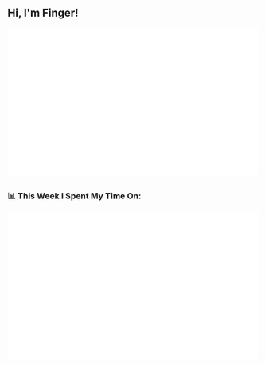 <h2> Hi, I'm Finger!</h2>

<img align="right" src="https://raw.githubusercontent.com/spianmo/github-stats/master/generated/overview.svg#gh-light-mode-only">

<!-- <img align="right" height="160em" src="https://github-readme-stats-eight-theta.vercel.app/api/top-langs/?username=spianmo&layout=compact&langs_count=8&theme=algolia"/>	 -->
	
```go
package main

type Me struct {
	Name   string
	Job    string
	Code   string
	Skills string
}

func main() {
	me := &Me{
		Name:   "Finger",
		Job:    "Client-side Engineer",
		Code:   "Java, Kotlin, C#, Rust and C++ and Others",
		Skills: "Android, Security, Cross-platform client, NLP, CV, ASR ^o^",
	}
	_ = me
}
```


<h3>📊 This Week I Spent My Time On:</h3>
<img align='right' src="https://raw.githubusercontent.com/spianmo/github-stats/master/generated/languages.svg#gh-light-mode-only">

<!--START_SECTION:waka-->

```txt
Kotlin                         16 hrs 7 mins   ████████████████░░░░░░░░░   63.93 %
C++                            3 hrs 12 mins   ███▒░░░░░░░░░░░░░░░░░░░░░   12.72 %
Java                           1 hr 34 mins    █▓░░░░░░░░░░░░░░░░░░░░░░░   06.25 %
ObjectiveC                     1 hr 1 min      █░░░░░░░░░░░░░░░░░░░░░░░░   04.06 %
XML                            56 mins         █░░░░░░░░░░░░░░░░░░░░░░░░   03.72 %
```

<!--END_SECTION:waka-->
